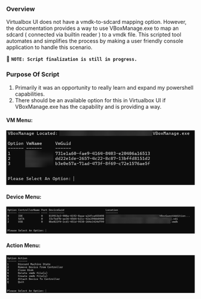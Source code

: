 ### Overview
Virtualbox UI does not have a vmdk-to-sdcard mapping option. However, the documentation provides a way to use VBoxManage.exe to map an sdcard ( connected via builtin reader ) to a vmdk file.
This scripted tool automates and simplifies the process by making a user friendly console application to handle this scenario.

🔴 **```NOTE: Script finalization is still in progress.```** 

### Purpose Of Script
1) Primarily it was an opportunity to really learn and expand my powershell capabilities.
2) There should be an available option for this in Virtualbox UI if VBoxManage.exe has the capability and is providing a way.

#### VM Menu:
![VM Menu](https://github.com/nicholasrwx/Virtualbox_VMDK_Tool/blob/main/Images/1-VM-Menu.png)
#### Device Menu:
![Device Menu](https://github.com/nicholasrwx/Virtualbox_VMDK_Tool/blob/main/Images/2-Device-Menu.png)
#### Action Menu:
![Action Menu](https://github.com/nicholasrwx/Virtualbox_VMDK_Tool/blob/main/Images/3-Action-Menu.png)
